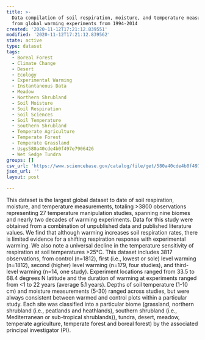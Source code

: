 ```yaml
---
title: >-
  Data compilation of soil respiration, moisture, and temperature measurements
  from global warming experiments from 1994-2014
created: '2020-11-12T17:21:12.839551'
modified: '2020-11-12T17:21:12.839562'
state: active
type: dataset
tags:
  - Boreal Forest
  - Climate Change
  - Desert
  - Ecology
  - Experimental Warming
  - Instantaneous Data
  - Meadow
  - Northern Shrubland
  - Soil Moisture
  - Soil Respiration
  - Soil Sciences
  - Soil Temperature
  - Southern Shrubland
  - Temperate Agriculture
  - Temperate Forest
  - Temperate Grassland
  - Usgs580a40cde4b0f497e7906426
  - Wet Sedge Tundra
groups: []
csv_url: 'https://www.sciencebase.gov/catalog/file/get/580a40cde4b0f497e7906426'
json_url: ''
layout: post

---
```

This dataset is the largest global dataset to date of soil respiration, moisture, and temperature measurements, totaling >3800 observations representing 27 temperature manipulation studies, spanning nine biomes and nearly two decades of warming experiments. Data for this study were obtained from a combination of unpublished data and published literature values. We find that although warming increases soil respiration rates, there is limited evidence for a shifting respiration response with experimental warming. We also note a universal decline in the temperature sensitivity of respiration at soil temperatures >25°C. This dataset includes 3817 observations, from control (n=1812), first (i.e., lowest or sole) level warming (n=1812), second (higher) level warming (n=179, four studies), and third-level warming (n=14, one study). Experiment locations ranged from 33.5 to 68.4 degrees N latitude and the duration of warming at experiments ranged from <1 to 22 years (average 5.1 years). Depths of soil temperature (1-10 cm) and moisture measurements (5-30) ranged across studies, but were always consistent between warmed and control plots within a particular study. Each site was classified into a particular biome (grassland, northern shrubland (i.e., peatlands and heathlands), southern shrubland (i.e., Mediterranean or sub-tropical shrublands)), tundra, desert, meadow, temperate agriculture, temperate forest and boreal forest) by the associated principal investigator (PI).
